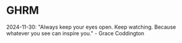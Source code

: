 # GHRM

2024-11-30: "Always keep your eyes open. Keep watching. Because whatever you see can inspire you." - Grace Coddington